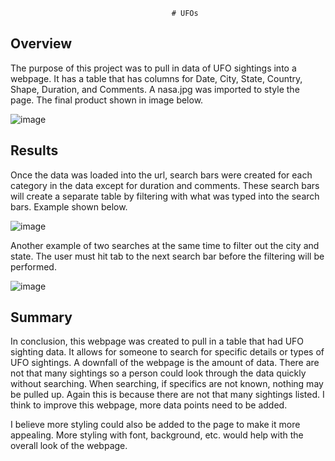                                         # UFOs

## Overview

  The purpose of this project was to pull in data of UFO sightings into a webpage.  It has a table that has columns for Date, City, State, Country, Shape, Duration, and Comments.  A nasa.jpg was imported to style the page.  The final product shown in image below.  
  
  ![image](https://user-images.githubusercontent.com/85581208/149451887-ca462639-23c3-4b0e-af08-0a9aa956bd0e.png)

## Results

Once the data was loaded into the url, search bars were created for each category in the data except for duration and comments.  These search bars will create a separate table by filtering with what was typed into the search bars.  Example shown below.

![image](https://user-images.githubusercontent.com/85581208/149452324-5cf21299-23c0-492b-bc2c-602751e47f1d.png)

Another example of two searches at the same time to filter out the city and state.  The user must hit tab to the next search bar before the filtering will be performed.

![image](https://user-images.githubusercontent.com/85581208/149452407-74411c5d-6995-4c34-8f83-342ef5f26809.png)

## Summary

In conclusion, this webpage was created to pull in a table that had UFO sighting data.  It allows for someone to search for specific details or types of UFO sightings.  A downfall of the webpage is the amount of data.  There are not that many sightings so a person could look through the data quickly without searching.  When searching, if specifics are not known, nothing may be pulled up.  Again this is because there are not that many sightings listed.  I think to improve this webpage, more data points need to be added.

I believe more styling could also be added to the page to make it more appealing.  More styling with font, background, etc. would help with the overall look of the webpage.

